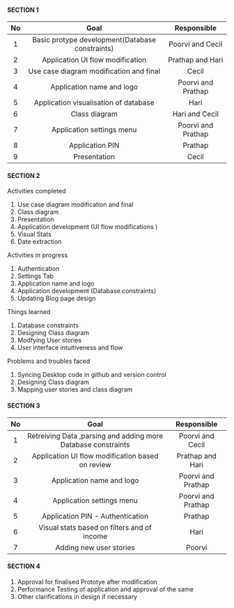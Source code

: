 #### SECTION 1 

| No | Goal  | Responsible  |
| :-----: | :-: | :-: |
| 1 | Basic protype development(Database constraints) |  Poorvi and Cecil  |
| 2 | Application UI flow modification   |  Prathap and Hari  |
| 3 | Use case diagram modification and final |  Cecil  |
| 4 | Application name and logo   |  Poorvi and Prathap  |
| 5 | Application visualisation of database | Hari  |
| 6 | Class diagram |  Hari and Cecil  |
| 7 | Application settings menu |  Poorvi and Prathap |
| 8 | Application PIN |  Prathap  |
| 9 | Presentation | Cecil  |

#### SECTION 2 

Activities completed

1. Use case diagram modification and final 
2. Class diagram 
3. Presentation
4. Application development (UI flow modifications )  
5. Visual Stats
6. Date extraction


Activities in progress 


1. Authentication
2. Settings Tab
3. Application name and logo
4. Application development (Database constraints) 
5. Updating Blog page design

Things learned  

1. Database constraints  
2. Designing  Class diagram
3. Modfying User stories 
4. User interface intuitiveness and flow  

Problems and troubles faced

1. Syncing Desktop code in github and version control  
2. Designing Class diagram
3. Mapping user stories and class diagram 

#### SECTION 3 

| No | Goal  | Responsible  |
| :-----: | :-: | :-: |
| 1 | Retreiving Data ,parsing and adding more Database constraints |  Poorvi and Cecil  |
| 2 | Application UI flow modification based on review |  Prathap and Hari  |
| 3 | Application name and logo   |  Poorvi and Prathap  |
| 4 | Application settings menu |  Poorvi and Prathap |
| 5 | Application PIN - Authentication |  Prathap  |
| 6 | Visual stats based on filters and of income |  Hari  |
| 7 | Adding new user stories |  Poorvi  |

#### SECTION 4 


1. Approval for  finalised Prototye after modification
2. Performance Testing of application and approval of the same 
3. Other clarifications in design if necessary 


